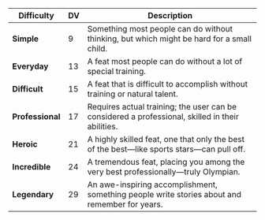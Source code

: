 
|**Difficulty**|**DV**|**Description**|
|---|---|---|
|**Simple**|9|Something most people can do without thinking, but which might be hard for a small child.|
|**Everyday**|13|A feat most people can do without a lot of special training.|
|**Difficult**|15|A feat that is difficult to accomplish without training or natural talent.|
|**Professional**|17|Requires actual training; the user can be considered a professional, skilled in their abilities.|
|**Heroic**|21|A highly skilled feat, one that only the best of the best—like sports stars—can pull off.|
|**Incredible**|24|A tremendous feat, placing you among the very best professionally—truly Olympian.|
|**Legendary**|29|An awe-inspiring accomplishment, something people write stories about and remember for years.|